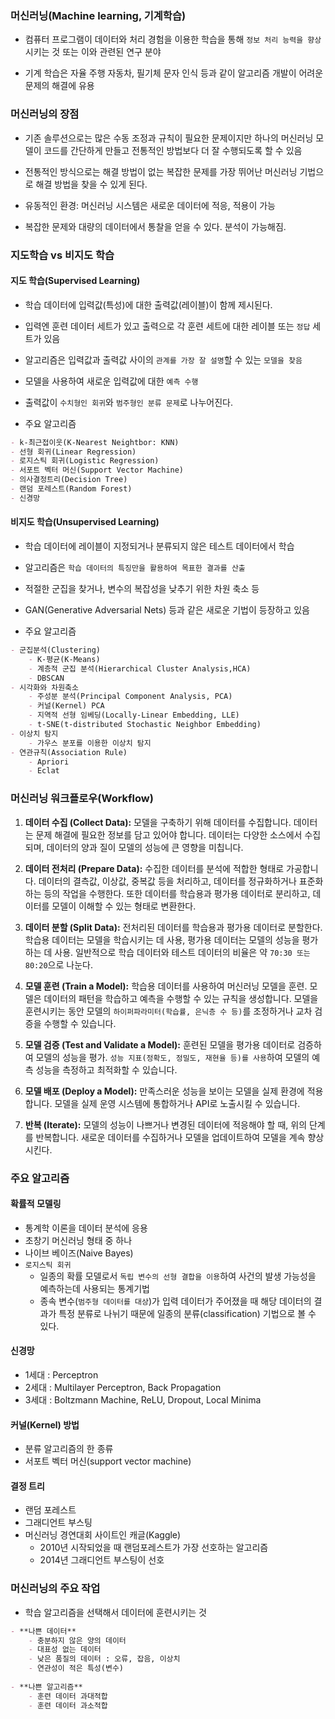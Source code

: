 ### 머신러닝(Machine learning, 기계학습)

- 컴퓨터 프로그램이 데이터와 처리 경험을 이용한 학습을 통해 `정보 처리 능력을 향상`시키는 것 또는 이와 관련된 연구 분야

- 기계 학습은 자율 주행 자동차, 필기체 문자 인식 등과 같이 알고리즘 개발이 어려운 문제의 해결에 유용

### 머신러닝의 장점

- 기존 솔루션으로는 많은 수동 조정과 규칙이 필요한 문제이지만 하나의 머신러닝 모델이 코드를 간단하게 만들고 전통적인 방법보다 더 잘 수행되도록 할 수 있음

- 전통적인 방식으로는 해결 방법이 없는 복잡한 문제를 가장 뛰어난 머신러닝 기법으로 해결 방법을 찾을 수 있게 된다.

- 유동적인 환경: 머신러닝 시스템은 새로운 데이터에 적응, 적용이 가능

- 복잡한 문제와 대량의 데이터에서 통찰을 얻을 수 있다. 분석이 가능해짐.

### 지도학습 vs 비지도 학습

#### 지도 학습(Supervised Learning)

- 학습 데이터에 입력값(특성)에 대한 출력값(레이블)이 함께 제시된다.

- 입력엔 훈련 데이터 세트가 있고 출력으로 각 훈련 세트에 대한 레이블 또는 `정답` 세트가 있음

- 알고리즘은 입력값과 출력값 사이의 `관계를 가장 잘 설명`할 수 있는 `모델을 찾음`

- 모델을 사용하여 새로운 입력값에 대한 `예측 수행`

- 출력값이 `수치형인 회귀`와 `범주형인 분류 문제`로 나누어진다.

- 주요 알고리즘

```md
- k-최근접이웃(K-Nearest Neightbor: KNN)
- 선형 회귀(Linear Regression)
- 로지스틱 회귀(Logistic Regression)
- 서포트 벡터 머신(Support Vector Machine)
- 의사결정트리(Decision Tree)
- 랜덤 포레스트(Random Forest)
- 신경망
```

#### 비지도 학습(Unsupervised Learning)

- 학습 데이터에 레이블이 지정되거나 분류되지 않은 테스트 데이터에서 학습  

- 알고리즘은 `학습 데이터의 특징만을 활용하여 목표한 결과를 산출`  

- 적절한 군집을 찾거나, 변수의 복잡성을 낮추기 위한 차원 축소 등  

- GAN(Generative Adversarial Nets) 등과 같은 새로운 기법이 등장하고 있음

- 주요 알고리즘

```md
- 군집분석(Clustering)
    - K-평균(K-Means)
    - 계층적 군집 분석(Hierarchical Cluster Analysis,HCA)
    - DBSCAN
- 시각화와 차원축소
    - 주성분 분석(Principal Component Analysis, PCA)
    - 커널(Kernel) PCA
    - 지역적 선형 임베딩(Locally-Linear Embedding, LLE)
    - t-SNE(t-distributed Stochastic Neighbor Embedding)
- 이상치 탐지
    - 가우스 분포를 이용한 이상치 탐지
- 연관규칙(Association Rule)
    - Apriori
    - Eclat
```

### 머신러닝 워크플로우(Workflow)

1. **데이터 수집 (Collect Data):** 모델을 구축하기 위해 데이터를 수집합니다. 데이터는 문제 해결에 필요한 정보를 담고 있어야 합니다. 데이터는 다양한 소스에서 수집되며, 데이터의 양과 질이 모델의 성능에 큰 영향을 미칩니다.

2. **데이터 전처리 (Prepare Data):** 수집한 데이터를 분석에 적합한 형태로 가공합니다. 데이터의 결측값, 이상값, 중복값 등을 처리하고, 데이터를 정규화하거나 표준화하는 등의 작업을 수행한다. 또한 데이터를 학습용과 평가용 데이터로 분리하고, 데이터를 모델이 이해할 수 있는 형태로 변환한다.

3. **데이터 분할 (Split Data):** 전처리된 데이터를 학습용과 평가용 데이터로 분할한다. 학습용 데이터는 모델을 학습시키는 데 사용, 평가용 데이터는 모델의 성능을 평가하는 데 사용. 일반적으로 학습 데이터와 테스트 데이터의 비율은 약 `70:30 또는 80:20`으로 나눈다.

4. **모델 훈련 (Train a Model):** 학습용 데이터를 사용하여 머신러닝 모델을 훈련. 모델은 데이터의 패턴을 학습하고 예측을 수행할 수 있는 규칙을 생성합니다. 모델을 훈련시키는 동안 모델의 `하이퍼파라미터(학습률, 은닉층 수 등)`를 조정하거나 교차 검증을 수행할 수 있습니다.

5. **모델 검증 (Test and Validate a Model):** 훈련된 모델을 평가용 데이터로 검증하여 모델의 성능을 평가. `성능 지표(정확도, 정밀도, 재현율 등)를 사용`하여 모델의 예측 성능을 측정하고 최적화할 수 있습니다.

6. **모델 배포 (Deploy a Model):** 만족스러운 성능을 보이는 모델을 실제 환경에 적용합니다. 모델을 실제 운영 시스템에 통합하거나 API로 노출시킬 수 있습니다.

7. **반복 (Iterate):** 모델의 성능이 나쁘거나 변경된 데이터에 적응해야 할 때, 위의 단계를 반복합니다. 새로운 데이터를 수집하거나 모델을 업데이트하여 모델을 계속 향상시킨다.

### 주요 알고리즘

#### 확률적 모델링

- 통계학 이론을 데이터 분석에 응용
- 초창기 머신러닝 형태 중 하나
- 나이브 베이즈(Naive Bayes)
- `로지스틱 회귀`
    - 일종의 확률 모델로서 `독립 변수의 선형 결합을 이용`하여 사건의 발생 가능성을 예측하는데 사용되는 통계기법
    - 종속 변수(`범주형 데이터를 대상`)가 입력 데이터가 주어졌을 때 해당 데이터의 결과가 특정 분류로 나뉘기 때문에 일종의 분류(classification) 기법으로 볼 수 있다.

#### 신경망

- 1세대 : Perceptron
- 2세대 : Multilayer Perceptron, Back Propagation
- 3세대 : Boltzmann Machine, ReLU, Dropout, Local Minima

#### 커널(Kernel) 방법

- 분류 알고리즘의 한 종류
- 서포트 벡터 머신(support vector machine)

#### 결정 트리

- 랜덤 포레스트
- 그래디언트 부스팅
- 머신러닝 경연대회 사이트인 캐글(Kaggle)
    - 2010년 시작되었을 때 랜덤포레스트가 가장 선호하는 알고리즘 
    - 2014년 그래디언트 부스팅이 선호


### 머신러닝의 주요 작업 

- 학습 알고리즘을 선택해서 데이터에 훈련시키는 것

```md
- **나쁜 데이터**
    - 충분하지 않은 양의 데이터
    - 대표성 없는 데이터
    - 낮은 품질의 데이터 : 오류, 잡음, 이상치
    - 연관성이 적은 특성(변수)
    
- **나쁜 알고리즘**
    - 훈련 데이터 과대적합
    - 훈련 데이터 과소적합
```